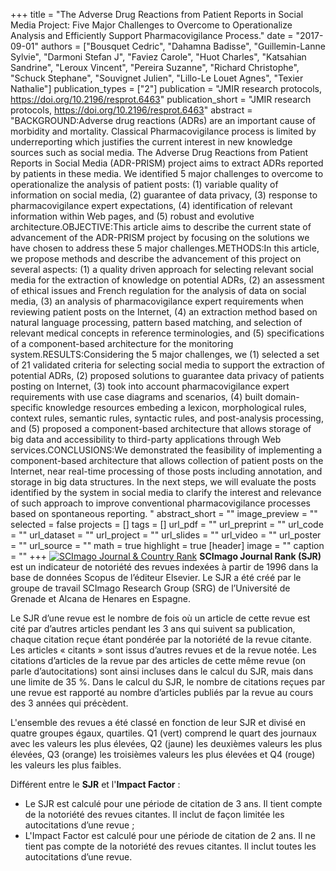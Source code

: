 +++
title = "The Adverse Drug Reactions from Patient Reports in Social Media Project: Five Major Challenges to Overcome to Operationalize Analysis and Efficiently Support Pharmacovigilance Process."
date = "2017-09-01"
authors = ["Bousquet Cedric", "Dahamna Badisse", "Guillemin-Lanne Sylvie", "Darmoni Stefan J", "Faviez Carole", "Huot Charles", "Katsahian Sandrine", "Leroux Vincent", "Pereira Suzanne", "Richard Christophe", "Schuck Stephane", "Souvignet Julien", "Lillo-Le Louet Agnes", "Texier Nathalie"]
publication_types = ["2"]
publication = "JMIR research protocols, https://doi.org/10.2196/resprot.6463"
publication_short = "JMIR research protocols, https://doi.org/10.2196/resprot.6463"
abstract = "BACKGROUND:Adverse drug reactions (ADRs) are an important cause of morbidity and mortality. Classical Pharmacovigilance process is limited by underreporting which justifies the current interest in new knowledge sources such as social media. The Adverse Drug Reactions from Patient Reports in Social Media (ADR-PRISM) project aims to extract ADRs reported by patients in these media. We identified 5 major challenges to overcome to operationalize the analysis of patient posts: (1) variable quality of information on social media, (2) guarantee of data privacy, (3) response to pharmacovigilance expert expectations, (4) identification of relevant information within Web pages, and (5) robust and evolutive architecture.OBJECTIVE:This article aims to describe the current state of advancement of the ADR-PRISM project by focusing on the solutions we have chosen to address these 5 major challenges.METHODS:In this article, we propose methods and describe the advancement of this project on several aspects: (1) a quality driven approach for selecting relevant social media for the extraction of knowledge on potential ADRs, (2) an assessment of ethical issues and French regulation for the analysis of data on social media, (3) an analysis of pharmacovigilance expert requirements when reviewing patient posts on the Internet, (4) an extraction method based on natural language processing, pattern based matching, and selection of relevant medical concepts in reference terminologies, and (5) specifications of a component-based architecture for the monitoring system.RESULTS:Considering the 5 major challenges, we (1) selected a set of 21 validated criteria for selecting social media to support the extraction of potential ADRs, (2) proposed solutions to guarantee data privacy of patients posting on Internet, (3) took into account pharmacovigilance expert requirements with use case diagrams and scenarios, (4) built domain-specific knowledge resources embeding a lexicon, morphological rules, context rules, semantic rules, syntactic rules, and post-analysis processing, and (5) proposed a component-based architecture that allows storage of big data and accessibility to third-party applications through Web services.CONCLUSIONS:We demonstrated the feasibility of implementing a component-based architecture that allows collection of patient posts on the Internet, near real-time processing of those posts including annotation, and storage in big data structures. In the next steps, we will evaluate the posts identified by the system in social media to clarify the interest and relevance of such approach to improve conventional pharmacovigilance processes based on spontaneous reporting. "
abstract_short = ""
image_preview = ""
selected = false
projects = []
tags = []
url_pdf = ""
url_preprint = ""
url_code = ""
url_dataset = ""
url_project = ""
url_slides = ""
url_video = ""
url_poster = ""
url_source = ""
math = true
highlight = true
[header]
image = ""
caption = ""
+++
<a href="https://www.scimagojr.com/journalsearch.php?q=21100967335&amp;tip=sid&amp;exact=no" title="SCImago Journal &amp; Country Rank"><img border="0" src="https://www.scimagojr.com/journal_img.php?id=21100967335" alt="SCImago Journal &amp; Country Rank"  /></a>
**SCImago Journal Rank (SJR)** est un indicateur de notoriété des revues indexées à partir de 1996 dans la base de données Scopus de l’éditeur Elsevier. Le SJR a été créé par le groupe de travail SCImago Research Group (SRG) de l’Université de Grenade et Alcana de Henares en Espagne.  
  
Le SJR d’une revue est le nombre de fois où un article de cette revue est cité par d’autres articles pendant les 3 ans qui suivent sa publication, chaque citation reçue étant pondérée par la notoriété de la revue citante. Les articles « citants » sont issus d’autres revues et de la revue notée. Les citations d’articles de la revue par des articles de cette même revue (on parle d’autocitations) sont ainsi incluses dans le calcul du SJR, mais dans une limite de 35 %. Dans le calcul du SJR, le nombre de citations reçues par une revue est rapporté au nombre d’articles publiés par la revue au cours des 3 années qui précèdent.  
  
L'ensemble des revues a été classé en fonction de leur SJR et divisé en quatre groupes égaux, quartiles. Q1 (vert) comprend le quart des journaux avec les valeurs les plus élevées, Q2 (jaune) les deuxièmes valeurs les plus élevées, Q3 (orange) les troisièmes valeurs les plus élevées et Q4 (rouge) les valeurs les plus faibles.  
  
Différent entre le **SJR** et l'**Impact Factor** :  
- Le SJR est calculé pour une période de citation de 3 ans. Il tient compte de la notoriété des revues citantes. Il inclut de façon limitée les autocitations d’une revue ;  
- L'Impact Factor est calculé pour une période de citation de 2 ans. Il ne tient pas compte de la notoriété des revues citantes. Il inclut toutes les autocitations d’une revue.
